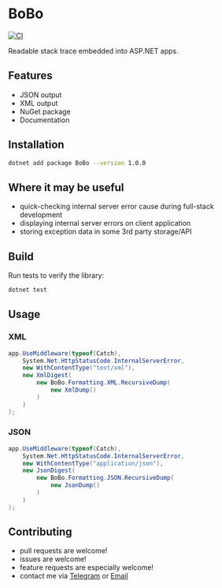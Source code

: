 # BoBo

[![CI](https://github.com/OWNER/BoBo/actions/workflows/dotnet.yml/badge.svg)](https://github.com/OWNER/BoBo/actions/workflows/dotnet.yml)

Readable stack trace embedded into ASP.NET apps.

## Features

- JSON output
- XML output
- NuGet package
- Documentation

## Installation

```bash
dotnet add package BoBo --version 1.0.0
```

## Where it may be useful

- quick-checking internal server error cause during full-stack development
- displaying internal server errors on client application
- storing exception data in some 3rd party storage/API

## Build

Run tests to verify the library:

```bash
dotnet test
```

## Usage

### XML

```csharp
app.UseMiddleware(typeof(Catch),
    System.Net.HttpStatusCode.InternalServerError,
    new WithContentType("text/xml"),
    new XmlDigest(
        new BoBo.Formatting.XML.RecursiveDump(
            new XmlDump()
        )
    )
);
```

### JSON

```csharp
app.UseMiddleware(typeof(Catch),
    System.Net.HttpStatusCode.InternalServerError,
    new WithContentType("application/json"),
    new JsonDigest(
        new BoBo.Formatting.JSON.RecursiveDump(
            new JsonDump()
        )
    )
);
```

## Contributing

- pull requests are welcome!
- issues are welcome!
- feature requests are especially welcome!
- contact me via [Telegram](https://t.me/e86356bc3414991aabee873f5) or [Email](mailto:shewchenkoandriy@gmail.com)

